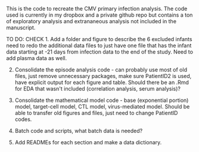 This is the code to recreate the CMV primary infection analysis. The code used is currently in my dropbox and a private github repo but contains a ton of exploratory analysis and extrananeous analysis not included in the manuscript.

TO DO:
CHECK 1. Add a folder and figure to describe the 6 excluded infants
need to redo the additional data files to just have one file that has the infant data starting at -21 days from infection data to the end of the study. Need to add plasma data as well.


2. Consolidate the episode analysis code - can probably use most of old files, just remove unnecessary packages, make sure PatientID2 is used, have explicit output for each figure and table. Should there be an .Rmd for EDA that wasn't included (correlation analysis, serum analysis)?

3. Consolidate the mathematical model code - base (exponential portion) model, target-cell model, CTL model, virus-mediated model. Should be able to transfer old figures and files, just need to change PatientID codes.

4. Batch code and scripts, what batch data is needed?

5. Add READMEs for each section and make a data dictionary.
